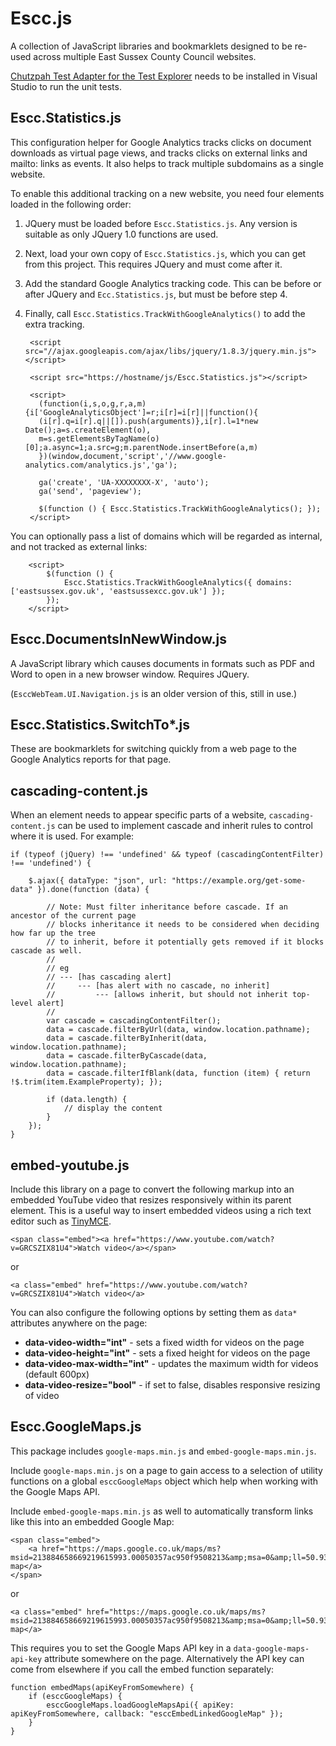 # Escc.js

A collection of JavaScript libraries and bookmarklets designed to be re-used across multiple East Sussex County Council websites.

[Chutzpah Test Adapter for the Test Explorer](https://marketplace.visualstudio.com/items?itemName=vs-publisher-2795.ChutzpahTestAdapterfortheTestExplorer) needs to be installed in Visual Studio to run the unit tests.

## Escc.Statistics.js

This configuration helper for Google Analytics tracks clicks on document downloads as virtual page views, and tracks clicks on external links and mailto: links as events. It also helps to track multiple subdomains as a single website.

To enable this additional tracking on a new website, you need four elements loaded in the following order:

1. JQuery must be loaded before `Escc.Statistics.js`. Any version is suitable as only JQuery 1.0 functions are used.
2. Next, load your own copy of `Escc.Statistics.js`, which you can get from this project. This requires JQuery and must come after it.
3. Add the standard Google Analytics tracking code. This can be before or after JQuery and `Ecc.Statistics.js`, but must be before step 4.
4. Finally, call `Escc.Statistics.TrackWithGoogleAnalytics()` to add the extra tracking.

		<script src="//ajax.googleapis.com/ajax/libs/jquery/1.8.3/jquery.min.js"></script>

		<script src="https://hostname/js/Escc.Statistics.js"></script>
	
		<script>
		  (function(i,s,o,g,r,a,m){i['GoogleAnalyticsObject']=r;i[r]=i[r]||function(){
		  (i[r].q=i[r].q||[]).push(arguments)},i[r].l=1*new Date();a=s.createElement(o),
		  m=s.getElementsByTagName(o)[0];a.async=1;a.src=g;m.parentNode.insertBefore(a,m)
		  })(window,document,'script','//www.google-analytics.com/analytics.js','ga');
		
		  ga('create', 'UA-XXXXXXXX-X', 'auto');
		  ga('send', 'pageview');
		
		  $(function () { Escc.Statistics.TrackWithGoogleAnalytics(); });
		</script>

You can optionally pass a list of domains which will be regarded as internal, and not tracked as external links:

 		<script>
		  	$(function () { 
				Escc.Statistics.TrackWithGoogleAnalytics({ domains: ['eastsussex.gov.uk', 'eastsussexcc.gov.uk'] }); 
			});
		</script>


## Escc.DocumentsInNewWindow.js

A JavaScript library which causes documents in formats such as PDF and Word to open in a new browser window. Requires JQuery.

(`EsccWebTeam.UI.Navigation.js` is an older version of this, still in use.) 

## Escc.Statistics.SwitchTo*.js

These are bookmarklets for switching quickly from a web page to the Google Analytics reports for that page.

## cascading-content.js

When an element needs to appear specific parts of a website, `cascading-content.js` can be used to implement cascade and inherit rules to control where it is used. For example:

	if (typeof (jQuery) !== 'undefined' && typeof (cascadingContentFilter) !== 'undefined') {
	
        $.ajax({ dataType: "json", url: "https://example.org/get-some-data" }).done(function (data) {

            // Note: Must filter inheritance before cascade. If an ancestor of the current page 
			// blocks inheritance it needs to be considered when deciding how far up the tree 
			// to inherit, before it potentially gets removed if it blocks cascade as well.
            // 
            // eg
            // --- [has cascading alert]
            //     --- [has alert with no cascade, no inherit]
            //         --- [allows inherit, but should not inherit top-level alert]
            // 
            var cascade = cascadingContentFilter();
            data = cascade.filterByUrl(data, window.location.pathname);
            data = cascade.filterByInherit(data, window.location.pathname);
            data = cascade.filterByCascade(data, window.location.pathname);
            data = cascade.filterIfBlank(data, function (item) { return !$.trim(item.ExampleProperty); });

            if (data.length) {
                // display the content
            }
        });
	}

## embed-youtube.js

Include this library on a page to convert the following markup into an embedded YouTube video that resizes responsively within its parent element. This is a useful way to insert embedded videos using a rich text editor such as [TinyMCE](https://www.tinymce.com/).

	<span class="embed"><a href="https://www.youtube.com/watch?v=GRCSZIX81U4">Watch video</a></span>

or

	<a class="embed" href="https://www.youtube.com/watch?v=GRCSZIX81U4">Watch video</a>

You can also configure the following options by setting them as `data*` attributes anywhere on the page:

 * **data-video-width="int"**     - sets a fixed width for videos on the page
 * **data-video-height="int"**    - sets a fixed height for videos on the page
 * **data-video-max-width="int"** - updates the maximum width for videos (default 600px)
 * **data-video-resize="bool"**   - if set to false, disables responsive resizing of video

## Escc.GoogleMaps.js

This package includes `google-maps.min.js` and `embed-google-maps.min.js`.

Include `google-maps.min.js` on a page to gain access to a selection of utility functions on a global `esccGoogleMaps` object which help when working with the Google Maps API.

Include `embed-google-maps.min.js` as well to automatically transform links like this into an embedded Google Map:

	<span class="embed">
		<a href="https://maps.google.co.uk/maps/ms?msid=213884658669219615993.00050357ac950f9508213&amp;msa=0&amp;ll=50.93301,0.796337&amp;spn=0.025343,0.066047">Embedded map</a>
	</span>

or

	<a class="embed" href="https://maps.google.co.uk/maps/ms?msid=213884658669219615993.00050357ac950f9508213&amp;msa=0&amp;ll=50.93301,0.796337&amp;spn=0.025343,0.066047">Embedded map</a>

This requires you to set the Google Maps API key in a `data-google-maps-api-key` attribute somewhere on the page. Alternatively the API key can come from elsewhere if you call the embed function separately:

	function embedMaps(apiKeyFromSomewhere) {
		if (esccGoogleMaps) {
			esccGoogleMaps.loadGoogleMapsApi({ apiKey: apiKeyFromSomewhere, callback: "esccEmbedLinkedGoogleMap" });
		}
	}